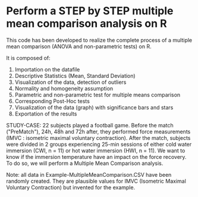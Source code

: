 # Perform a STEP by STEP multiple mean comparison analysis on R
This code has been developed to realize the complete process of a multiple mean comparison (ANOVA and non-parametric tests) on R.

It is composed of: 

  1. Importation on the datafile
  2. Descriptive Statistics (Mean, Standard Deviation)
  3. Visualization of the data, detection of outliers
  4. Normality and homogeneity assumption 
  5. Parametric and non-parametric test for multiple means comparison
  6. Corresponding Post-Hoc tests 
  7. Visualization of the data (graph) with significance bars and stars
  8. Exportation of the results

STUDY-CASE: 
22 subjects played a football game. Before the match ("PreMatch"), 24h, 48h and 72h after, they performed force measurements (IMVC : isometric maximal voluntary contraction). After the match, subjects were divided in 2 groups experiencing 25-min sessions of either cold water immersion (CWI, n = 11) or hot water immersion (HWI, n = 11). We want to know if the immersion temperature have an impact on the force recovery. To do so, we will perform a Multiple Mean Comparison analysis. 

Note: all data in Example-MultipleMeanComparison.CSV have been randomly created. They are plausible values for IMVC (Isometric Maximal Voluntary Contraction) but invented for the example. 
